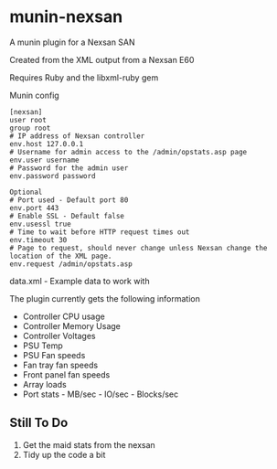 munin-nexsan
============

A munin plugin for a Nexsan SAN

Created from the XML output from a Nexsan E60


Requires Ruby and the libxml-ruby gem

Munin config

	[nexsan]
	user root
	group root
	# IP address of Nexsan controller
	env.host 127.0.0.1
	# Username for admin access to the /admin/opstats.asp page
	env.user username
	# Password for the admin user
	env.password password

	Optional
	# Port used - Default port 80
	env.port 443
	# Enable SSL - Default false
	env.usessl true
	# Time to wait before HTTP request times out
	env.timeout 30
	# Page to request, should never change unless Nexsan change the location of the XML page.
	env.request /admin/opstats.asp


data.xml - Example data to work with

The plugin currently gets the following information

* Controller CPU usage
* Controller Memory Usage
* Controller Voltages
* PSU Temp
* PSU Fan speeds
* Fan tray fan speeds
* Front panel fan speeds
* Array loads
* Port stats - MB/sec - IO/sec - Blocks/sec


Still To Do
------------

1. Get the maid stats from the nexsan
2. Tidy up the code a bit
